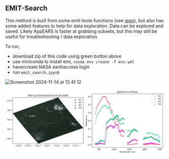 ## EMIT-Search

This method is built from some emit-tools functions (see [repo](https://github.com/nasa/EMIT-Data-Resources)), but also has some added features to help for data exploration. Data can be explored and saved. Likely AppEARS is faster at grabbing subsets, but this may still be useful for troubleshooting / data exploration.

To run, 
- download zip of this code using green button above
- use miniconda to install env, `conda env create -f env.yml`
- have/create NASA earthaccess login
- run `emit_search.ipynb`

![Screenshot 2024-11-14 at 13 41 12](https://github.com/user-attachments/assets/589b6f95-825e-40ef-b286-06cded73cc0d)

![Sample](data/test.png)


